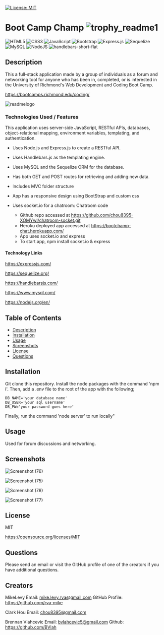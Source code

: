   [![License: MIT](https://img.shields.io/badge/License-MIT-yellow.svg)](https://opensource.org/licenses/MIT)

  # Boot Camp Champ ![trophy_readme1](https://user-images.githubusercontent.com/105617274/189547116-5049b77c-0d42-4077-87ce-8321113cf61e.jpg)
  ![HTML5](https://img.shields.io/badge/html5-%23E34F26.svg?style=for-the-badge&logo=html5&logoColor=white)
  ![CSS3](https://img.shields.io/badge/css3-%231572B6.svg?style=for-the-badge&logo=css3&logoColor=white)
    ![JavaScript](https://img.shields.io/badge/javascript-%23323330.svg?style=for-the-badge&logo=javascript&logoColor=%23F7DF1E)
  ![Bootstrap](https://img.shields.io/badge/bootstrap-%23563D7C.svg?style=for-the-badge&logo=bootstrap&logoColor=white)
  ![Express.js](https://img.shields.io/badge/express.js-%23404d59.svg?style=for-the-badge&logo=express&logoColor=%2361DAFB)
  ![Sequelize](https://img.shields.io/badge/Sequelize-52B0E7?style=for-the-badge&logo=Sequelize&logoColor=white)
![MySQL](https://img.shields.io/badge/mysql-%2300f.svg?style=for-the-badge&logo=mysql&logoColor=white)
![NodeJS](https://img.shields.io/badge/node.js-6DA55F?style=for-the-badge&logo=node.js&logoColor=white)
![handlebars-short-flat](https://user-images.githubusercontent.com/105617274/189547744-782a9d20-c5b8-4fe1-a736-def5916f26bf.png)



  ## Description
   This a full-stack application made by a group of individuals as a forum and networking tool for anyone who has been in, completed, or is interested in the University of Richmond's Web Development and Coding Boot Camp.
   
   
https://bootcamps.richmond.edu/coding/

![readmelogo](https://user-images.githubusercontent.com/105617274/189546931-eae5ee41-90ef-468b-b309-e312e6fa7583.jpg)
      
   ### Technologies Used / Features
   
   This application uses server-side JavaScript, RESTful APIs, databases, object-relational mapping, environment variables, templating, and authentication.

   
- Uses Node.js and Express.js to create a RESTful API.

- Uses Handlebars.js as the templating engine.

- Uses MySQL and the Sequelize ORM for the database.

- Has both GET and POST routes for retrieving and adding new data.

- Includes MVC folder structure

- App has a responsive design using BootStrap and custom css

- Uses socket.io for a chatroom:
    Chatroom code
    -   Github repo accessed at https://github.com/chou8395-XOMYwl/chatroom-socket.git
    -   Heroku deployed app accessed at https://bootchamp-chat.herokuapp.com/
    -   App uses socket.io and express
    -   To start app, npm install socket.io & express

#### Technology Links

https://expressjs.com/

https://sequelize.org/

https://handlebarsjs.com/

https://www.mysql.com/

https://nodejs.org/en/


  ## Table of Contents
  * [Description](#description)
  * [Installation](#installation)
  * [Usage](#usage)
  * [Screenshots](#screenshots)
  * [License](#license)
  * [Questions](#questions)

  ## Installation
  Git clone this repository. Install the node packages with the command 'npm i'. Then, add a .env file to the root of the app with the following;
    
    DB_NAME='your database name'
    DB_USER='your sql username'
    DB_PW='your password goes here'

Finally, run the command 'node server' to run locally"


  ## Usage
  Used for forum discussions and networking.
  
  ## Screenshots
  ![Screenshot (76)](https://user-images.githubusercontent.com/105617274/189571925-28d74c10-83c3-40c0-a79a-a856a06b746b.png)

![Screenshot (75)](https://user-images.githubusercontent.com/105617274/189571934-38d33e69-1958-4250-b870-de98cfecee26.png)

![Screenshot (78)](https://user-images.githubusercontent.com/105617274/189571953-44a2e4ca-3dea-494a-ac7e-fa7a3ba3b194.png)

![Screenshot (77)](https://user-images.githubusercontent.com/105617274/189571961-f762e387-965e-420d-9863-c72506e86b75.png)

  ## License
  MIT

  https://opensource.org/licenses/MIT


  ## Questions
  Please send an email or visit the GitHub profile of one of the creators if you have additional questions.

  ## Creators
  MikeLevy
  Email: mike.levy.rva@gmail.com
  GitHub Profile: https://github.com/rva-mike
  
  Clark Hou
  Email: chou8395@gmail.com
 
  Brennan Vlahcevic
  Email: bvlahcevic5@gmail.com
  Github: https://github.com/BVlah



